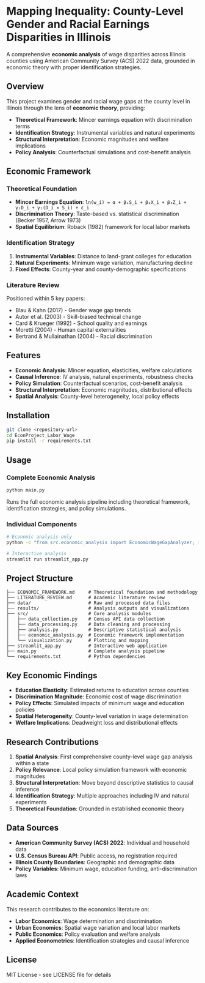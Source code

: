 # Mapping Inequality: County-Level Gender and Racial Earnings Disparities in Illinois

A comprehensive **economic analysis** of wage disparities across Illinois counties using American Community Survey (ACS) 2022 data, grounded in economic theory with proper identification strategies.

## Overview

This project examines gender and racial wage gaps at the county level in Illinois through the lens of **economic theory**, providing:
- **Theoretical Framework**: Mincer earnings equation with discrimination terms
- **Identification Strategy**: Instrumental variables and natural experiments
- **Structural Interpretation**: Economic magnitudes and welfare implications
- **Policy Analysis**: Counterfactual simulations and cost-benefit analysis

## Economic Framework

### Theoretical Foundation
- **Mincer Earnings Equation**: `ln(w_i) = α + β₁S_i + β₂X_i + β₃Z_i + γ₁D_i + γ₂(D_i × S_i) + ε_i`
- **Discrimination Theory**: Taste-based vs. statistical discrimination (Becker 1957, Arrow 1973)
- **Spatial Equilibrium**: Roback (1982) framework for local labor markets

### Identification Strategy
1. **Instrumental Variables**: Distance to land-grant colleges for education
2. **Natural Experiments**: Minimum wage variation, manufacturing decline
3. **Fixed Effects**: County-year and county-demographic specifications

### Literature Review
Positioned within 5 key papers:
- Blau & Kahn (2017) - Gender wage gap trends
- Autor et al. (2003) - Skill-biased technical change
- Card & Krueger (1992) - School quality and earnings
- Moretti (2004) - Human capital externalities
- Bertrand & Mullainathan (2004) - Racial discrimination

## Features

- **Economic Analysis**: Mincer equation, elasticities, welfare calculations
- **Causal Inference**: IV analysis, natural experiments, robustness checks
- **Policy Simulation**: Counterfactual scenarios, cost-benefit analysis
- **Structural Interpretation**: Economic magnitudes, distributional effects
- **Spatial Analysis**: County-level heterogeneity, local policy effects

## Installation

```bash
git clone <repository-url>
cd EconProject_Labor_Wage
pip install -r requirements.txt
```

## Usage

### Complete Economic Analysis
```bash
python main.py
```
Runs the full economic analysis pipeline including theoretical framework, identification strategies, and policy simulations.

### Individual Components
```bash
# Economic analysis only
python -c "from src.economic_analysis import EconomicWageGapAnalyzer; import pandas as pd; data = pd.read_csv('data/illinois_county_processed.csv'); analyzer = EconomicWageGapAnalyzer(data); analyzer.run_complete_economic_analysis()"

# Interactive analysis
streamlit run streamlit_app.py
```

## Project Structure

```
├── ECONOMIC_FRAMEWORK.md     # Theoretical foundation and methodology
├── LITERATURE_REVIEW.md      # Academic literature review
├── data/                     # Raw and processed data files
├── results/                  # Analysis outputs and visualizations
├── src/                      # Core analysis modules
│   ├── data_collection.py    # Census API data collection
│   ├── data_processing.py    # Data cleaning and processing
│   ├── analysis.py           # Descriptive statistical analysis
│   ├── economic_analysis.py  # Economic framework implementation
│   └── visualization.py      # Plotting and mapping
├── streamlit_app.py          # Interactive web application
├── main.py                   # Complete analysis pipeline
└── requirements.txt          # Python dependencies
```

## Key Economic Findings

- **Education Elasticity**: Estimated returns to education across counties
- **Discrimination Magnitude**: Economic cost of wage discrimination
- **Policy Effects**: Simulated impacts of minimum wage and education policies
- **Spatial Heterogeneity**: County-level variation in wage determination
- **Welfare Implications**: Deadweight loss and distributional effects

## Research Contributions

1. **Spatial Analysis**: First comprehensive county-level wage gap analysis within a state
2. **Policy Relevance**: Local policy simulation framework with economic magnitudes
3. **Structural Interpretation**: Move beyond descriptive statistics to causal inference
4. **Identification Strategy**: Multiple approaches including IV and natural experiments
5. **Theoretical Foundation**: Grounded in established economic theory

## Data Sources

- **American Community Survey (ACS) 2022**: Individual and household data
- **U.S. Census Bureau API**: Public access, no registration required
- **Illinois County Boundaries**: Geographic and demographic data
- **Policy Variables**: Minimum wage, education funding, anti-discrimination laws

## Academic Context

This research contributes to the economics literature on:
- **Labor Economics**: Wage determination and discrimination
- **Urban Economics**: Spatial wage variation and local labor markets
- **Public Economics**: Policy evaluation and welfare analysis
- **Applied Econometrics**: Identification strategies and causal inference

## License

MIT License - see LICENSE file for details 